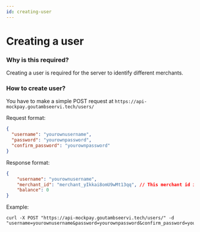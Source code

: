 ```yaml
---
id: creating-user
---
```


# Creating a user

### Why is this required?
Creating a user is required for the server to identify different merchants.

### How to create user?
You have to make a simple POST request at `https://api-mockpay.goutambseervi.tech/users/`

Request format:
```json
{
  "username": "yourownusername",
  "password": "yourownpassword",
  "confirm_password": "yourownpassword"
}
```

Response format:
```json
{
    "username": "yourownusername",
    "merchant_id": "merchant_yIkkai8omU9wMt13qq", // This merchant id is unique to every user
    "balance": 0
}
```

Example:

```shell script
curl -X POST "https://api-mockpay.goutambseervi.tech/users/" -d "username=yourownusername&password=yourownpassword&confirm_password=yourownpassword"
```
